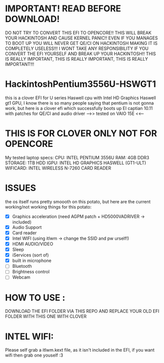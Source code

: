 # IMPORTANT! READ BEFORE DOWNLOAD!
DO NOT TRY TO CONVERT THIS EFI TO OPENCORE!! THIS WILL BREAK YOUR HACKINTOSH AND CAUSE KERNEL PANIC!! EVEN IF YOU
MANAGES TO BOOT UP YOU WILL NEVER GET QE/CI ON HACKINTOSH MAKING IT IS COMPLETELY USELESS!!! I WONT TAKE ANY RESPONSIBILITY
IF YOU CONVERT THE EFI YOURSELF AND BREAK UP YOUR HACKINTOSH!! THIS IS REALLY IMPORTANT, THIS IS REALLY IMPORTANT, THIS IS
REALLY IMPORTANT!!!

# HackintoshPentium3556U-HSWGT1
this is a clover EFI for U series Haswell cpu with Intel HD Graphics Haswell gt1 GPU, I know there is so many people saying that
pentium is not gonna work, but here is a clover efi which successfully boots up EI captian 10.11 with patches for QE/CI and audio driver
-->> tested on VAIO 15E <<--

# THIS IS FOR CLOVER ONLY NOT FOR OPENCORE
My tested laptop specs:
CPU: INTEL PENTIUM 3556U
RAM: 4GB DDR3
STORAGE: 1TB HDD
IGPU: INTEL HD GRAPHICS HASWELL (GT1-ULT)
WIFICARD: INTEL WIRELESS N-7260
CARD READER

# ISSUES
the os itself runs pretty smoooth on this potato, but here are the current working/not working things for this potato:
- [x] Graphics acceleration (need AGPM patch + HD5000VADRIVER -> included)
- [x] Audio Support
- [x] Card reader
- [x] Intel WIFI (using itlwm -> change the SSID and pw urself!)
- [x] HDMI AUDIO/VIDEO
- [x] Sleep
- [x] iServices (sort of)
- [x] built in microphone
- [ ] Bluetooth
- [ ] Brightness control
- [ ] Webcam

# HOW TO USE :
DOWNLOAD THE EFI FOLDER VIA THIS REPO AND REPLACE YOUR OLD EFI FOLDER WITH THIS ONE WITH CLOVER

# INTEL WIFI:
Please self grab a itlwm.kext file, as it isn't included in the EFI, if you want wifi then grab one youself :3

